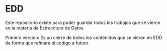 # EDD
Este repositorio existe para poder guardar todos los trabajos que se vieron en la materia de Estrucctura de Datos

Primera vercion:
Es un cierre de todos los contenidos que se vieron en EDD
de forma que refinare el codigo a futuro. 

